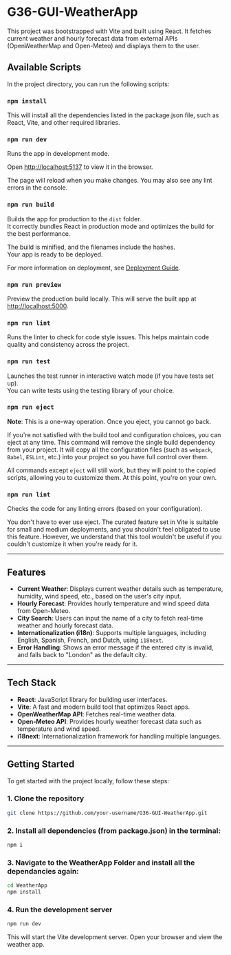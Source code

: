 # G36-GUI-WeatherApp

This project was bootstrapped with Vite and built using React. It fetches current weather and hourly forecast data from external APIs (OpenWeatherMap and Open-Meteo) and displays them to the user.

## Available Scripts

In the project directory, you can run the following scripts:

### `npm install`
This will install all the dependencies listed in the package.json file, such as React, Vite, and other required libraries.

### `npm run dev`
Runs the app in development mode.

Open [http://localhost:5137](http://localhost:5173/) to view it in the browser.

The page will reload when you make changes. You may also see any lint errors in the console.


### `npm run build`

Builds the app for production to the `dist` folder.  
It correctly bundles React in production mode and optimizes the build for the best performance.

The build is minified, and the filenames include the hashes.  
Your app is ready to be deployed.

For more information on deployment, see [Deployment Guide](https://vitejs.dev/guide/static-deploy.html).

### `npm run preview`

Preview the production build locally. This will serve the built app at [http://localhost:5000](http://localhost:5000).

### `npm run lint`

Runs the linter to check for code style issues. This helps maintain code quality and consistency across the project.

### `npm run test`

Launches the test runner in interactive watch mode (if you have tests set up).  
You can write tests using the testing library of your choice.

### `npm run eject`

**Note**: This is a one-way operation. Once you eject, you cannot go back.

If you're not satisfied with the build tool and configuration choices, you can eject at any time. This command will remove the single build dependency from your project. It will copy all the configuration files (such as `webpack`, `Babel`, `ESLint`, etc.) into your project so you have full control over them.

All commands except `eject` will still work, but they will point to the copied scripts, allowing you to customize them. At this point, you're on your own.

### `npm run lint`

Checks the code for any linting errors (based on your configuration).

You don't have to ever use eject. The curated feature set in Vite is suitable for small and medium deployments, and you shouldn't feel obligated to use this feature. However, we understand that this tool wouldn't be useful if you couldn't customize it when you're ready for it.

---

## Features

- **Current Weather**: Displays current weather details such as temperature, humidity, wind speed, etc., based on the user's city input.
- **Hourly Forecast**: Provides hourly temperature and wind speed data from Open-Meteo.
- **City Search**: Users can input the name of a city to fetch real-time weather and hourly forecast data.
- **Internationalization (i18n)**: Supports multiple languages, including English, Spanish, French, and Dutch, using `i18next`.
- **Error Handling**: Shows an error message if the entered city is invalid, and falls back to "London" as the default city.

---

## Tech Stack

- **React**: JavaScript library for building user interfaces.
- **Vite**: A fast and modern build tool that optimizes React apps.
- **OpenWeatherMap API**: Fetches real-time weather data.
- **Open-Meteo API**: Provides hourly weather forecast data such as temperature and wind speed.
- **i18next**: Internationalization framework for handling multiple languages.

---

## Getting Started

To get started with the project locally, follow these steps:

### 1. Clone the repository

```bash
git clone https://github.com/your-username/G36-GUI-WeatherApp.git
```
### 2. Install all dependencies (from package.json) in the terminal:

```bash
npm i
```
### 3. Navigate to the WeatherApp Folder and install all the dependancies again:

```bash
cd WeatherApp
npm install
```

### 4. Run the development server

```bash
npm run dev
```
This will start the Vite development server. Open your browser and view the weather app.





